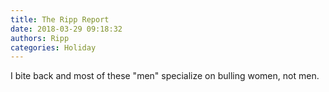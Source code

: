 ```yaml
---
title: The Ripp Report
date: 2018-03-29 09:18:32
authors: Ripp
categories: Holiday
---
```


 I bite back and most of these "men" specialize on bulling women, not men.